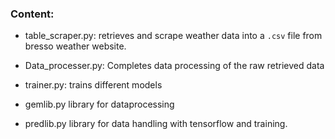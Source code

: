 ### Content:

- table_scraper.py: retrieves and scrape weather data into a `.csv` file from bresso weather website.
- Data_processer.py: Completes data processing of the raw retrieved data
- trainer.py: trains different models

- gemlib.py library for dataprocessing
- predlib.py library for data handling with tensorflow and training.
